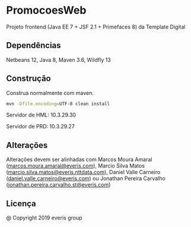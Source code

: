 # PromocoesWeb

Projeto frontend (Java EE 7 + JSF 2.1 + Primefaces 8) da Template Digital

## Dependências

Netbeans 12, Java 8, Maven 3.6, Wildfly 13

## Construção

Construa normalmente com maven.

```bash
mvn -Dfile.encoding=UTF-8 clean install
```

Servidor de HML: 10.3.29.30

Servidor de PRD: 10.3.29.27

## Alterações
Alterações devem ser alinhadas com Marcos Moura Amaral (marcos.moura.amaral@everis.com), Marcio Silva Matos (marcio.silva.matos@everis.nttdata.com), Daniel Valle Carneiro (daniel.valle.carneiro@everis.com) ou Jonathan Pereira Carvalho (jonathan.pereira.carvalho.st@everis.com)


## Licença
@ Copyright 2019 everis group